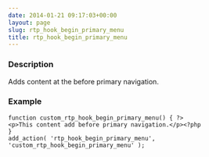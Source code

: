 ```yaml
---
date: 2014-01-21 09:17:03+00:00
layout: page
slug: rtp_hook_begin_primary_menu
title: rtp_hook_begin_primary_menu
---
```


### Description


Adds content at the before primary navigation.


### Example



    
    function custom_rtp_hook_begin_primary_menu() { ?>
    <p>This content add before primary navigation.</p><?php
    }
    add_action( 'rtp_hook_begin_primary_menu', 'custom_rtp_hook_begin_primary_menu' );
